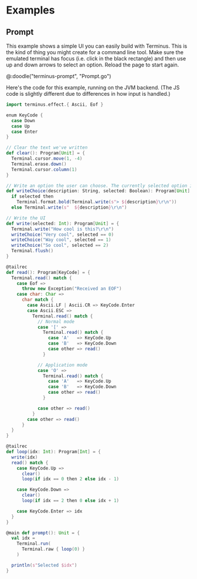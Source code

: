 # Examples

## Prompt

This example shows a simple UI you can easily build with Terminus. This is the kind of thing you might create for a command line tool. Make sure the emulated terminal has focus (i.e. click in the black rectangle) and then use up and down arrows to select an option. Reload the page to start again.

@:doodle("terminus-prompt", "Prompt.go")

Here's the code for this example, running on the JVM backend. (The JS code is slightly different due to differences in how input is handled.)

```scala 3
import terminus.effect.{ Ascii, Eof }

enum KeyCode {
  case Down
  case Up
  case Enter
}

// Clear the text we've written
def clear(): Program[Unit] = {
  Terminal.cursor.move(1, -4)
  Terminal.erase.down()
  Terminal.cursor.column(1)
}

// Write an option the user can choose. The currently selected option is highlighted.
def writeChoice(description: String, selected: Boolean): Program[Unit] =
  if selected then
    Terminal.format.bold(Terminal.write(s"> ${description}\r\n"))
  else Terminal.write(s"  ${description}\r\n")

// Write the UI
def write(selected: Int): Program[Unit] = {
  Terminal.write("How cool is this?\r\n")
  writeChoice("Very cool", selected == 0)
  writeChoice("Way cool", selected == 1)
  writeChoice("So cool", selected == 2)
  Terminal.flush()
}

@tailrec
def read(): Program[KeyCode] = {
  Terminal.read() match {
    case Eof =>
      throw new Exception("Received an EOF")
    case char: Char =>
      char match {
        case Ascii.LF | Ascii.CR => KeyCode.Enter
        case Ascii.ESC =>
          Terminal.read() match {
            // Normal mode
            case '[' =>
              Terminal.read() match {
                case 'A'   => KeyCode.Up
                case 'B'   => KeyCode.Down
                case other => read()
              }

            // Application mode
            case 'O' =>
              Terminal.read() match {
                case 'A'   => KeyCode.Up
                case 'B'   => KeyCode.Down
                case other => read()
              }

            case other => read()
          }
        case other => read()
      }
  }
}

@tailrec
def loop(idx: Int): Program[Int] = {
  write(idx)
  read() match {
    case KeyCode.Up =>
      clear()
      loop(if idx == 0 then 2 else idx - 1)

    case KeyCode.Down =>
      clear()
      loop(if idx == 2 then 0 else idx + 1)

    case KeyCode.Enter => idx
  }
}

@main def prompt(): Unit = {
  val idx =
    Terminal.run(
      Terminal.raw { loop(0) }
    )

  println(s"Selected $idx")
}
```
